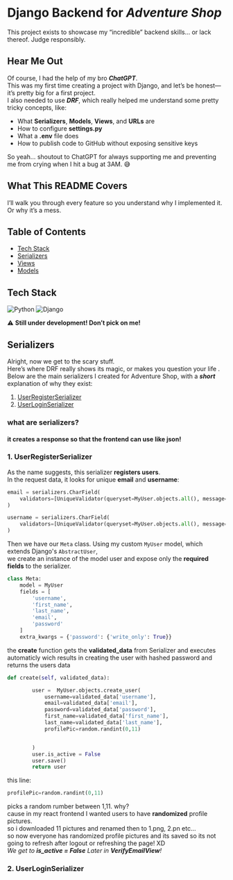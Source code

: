 # Django Backend for _Adventure Shop_

This project exists to showcase my “incredible” backend skills… or lack thereof. Judge responsibly.

## Hear Me Out

Of course, I had the help of my bro _**ChatGPT**_.  
This was my first time creating a project with Django, and let’s be honest—it’s pretty big for a first project.  
I also needed to use _**DRF**_, which really helped me understand some pretty tricky concepts, like:

- What **Serializers**, **Models**, **Views**, and **URLs** are
- How to configure **settings.py**
- What a **.env** file does
- How to publish code to GitHub without exposing sensitive keys

So yeah… shoutout to ChatGPT for always supporting me and preventing me from crying when I hit a bug at 3AM. 😅

## What This README Covers

I’ll walk you through every feature so you understand why I implemented it. Or why it’s a mess.

## Table of Contents

- [Tech Stack](#tech-stack)
- [Serializers](#serializers)
- [Views](#views)
- [Models](#models)

## Tech Stack

![Python](https://img.shields.io/badge/Python-3.12-blue)
![Django](https://img.shields.io/badge/Django-4.3-green)

⚠️ **Still under development! Don’t pick on me!**

## Serializers

Alright, now we get to the scary stuff.  
Here’s where DRF really shows its magic, or makes you question your life .  
Below are the main serializers I created for Adventure Shop, with a _***short***_ explanation of why they exist:

1. [UserRegisterSerializer](#1-userregisterserializer)
2. [UserLoginSerializer](#2-userloginserializer)

### what are serializers?

#### it creates a response so that the frontend can use like json!

### 1. UserRegisterSerializer

As the name suggests, this serializer **registers users**.  
In the request data, it looks for unique **email** and **username**:

```python
email = serializers.CharField(
    validators=[UniqueValidator(queryset=MyUser.objects.all(), message="Email already exists")]
)

username = serializers.CharField(
    validators=[UniqueValidator(queryset=MyUser.objects.all(), message="Username already exists")]
)
```

Then we have our `Meta` class. Using my custom `MyUser` model, which extends Django's `AbstractUser`,  
we create an instance of the model user and expose only the **required fields** to the serializer.

```python
class Meta:
    model = MyUser
    fields = [
        'username',
        'first_name',
        'last_name',
        'email',
        'password'
    ]
    extra_kwargs = {'password': {'write_only': True}}
```

the **create** function gets the **validated_data** from Serializer and executes automaticly wich results in creating the user with hashed password and returns the users data

```python
def create(self, validated_data):

        user =  MyUser.objects.create_user(
            username=validated_data['username'],
            email=validated_data['email'],
            password=validated_data['password'],
            first_name=validated_data['first_name'],
            last_name=validated_data['last_name'],
            profilePic=random.randint(0,11)


        )
        user.is_active = False
        user.save()
        return user
```

this line:

```python
profilePic=random.randint(0,11)
```

picks a random rumber between 1,11.
why?  
cause in my react frontend I wanted users to have **randomized** profile pictures.  
so i downloaded 11 pictures and renamed then to 1.png, 2.pn etc...  
so now everyone has randomized profile pictures and its saved so its not going to refresh after logout or refreshing the page! XD  
_We get to **is_active = False** Later in **VerifyEmailView**!_

### 2. UserLoginSerializer
